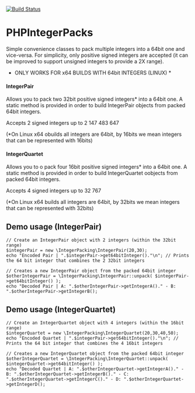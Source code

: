 [![Build Status](https://secure.travis-ci.org/rmruano/integer-packing.png?branch=master)](http://travis-ci.org/rmruano/integer-packing)

PHPIntegerPacks
===============

Simple convenience classes to pack multiple integers into a 64bit one and vice-versa. For simplicity, only positive
signed integers are accepted (it can be improved to support unsigned integers to provide a 2X range).

* ONLY WORKS FOR x64 BUILDS WITH 64bit INTEGERS (LINUX) *

#### IntegerPair
Allows you to pack two 32bit positive signed integers* into a 64bit one. A static method is provided in order to build
IntegerPair objects from packed 64bit integers.

Accepts 2 signed integers up to 2 147 483 647

(*On Linux x64  obuilds all integers are 64bit, by 16bits we mean integers that can be represented with 16bits)

#### IntegerQuartet
Allows you to o pack four 16bit positive signed integers* into a 64bit one. A static method is provided in order to build
IntegerQuartet  oobjects from packed 64bit integers.

Accepts 4 signed integers up to 32 767

(*On Linux x64 builds all integers are 64bit, by 32bits we mean integers that can be represented with 32bits)

Demo usage (IntegerPair)
------------------------
```
// Create an IntegerPair object with 2 integers (within the 32bit range)
$integerPair = new \IntegerPacking\IntegerPair(20,30);
echo "Encoded Pair | ".$integerPair->get64bitInteger()."\n"; // Prints the 64 bit integer that combines the 2 32bit integers

// Creates a new IntegerPair object from the packed 64bit integer
$otherIntegerPair = \IntegerPacking\IntegerPair::unpack( $integerPair->get64bitInteger() );
echo "Decoded Pair | A: ".$otherIntegerPair->getIntegerA()." - B: ".$otherIntegerPair->getIntegerB();
```

Demo usage (IntegerQuartet)
---------------------------
```
// Create an IntegerQuartet object with 4 integers (within the 16bit range)
$integerQuartet = new \IntegerPacking\IntegerQuartet(20,30,40,50);
echo "Encoded Quartet | ".$integerPair->get64bitInteger()."\n"; // Prints the 64 bit integer that combines the 4 16bit integers

// Creates a new IntegerQuartet object from the packed 64bit integer
$otherIntegerQuartet = \IntegerPacking\IntegerQuartet::unpack( $integerQuartet->get64bitInteger() );
echo "Decoded Quartet | A: ".$otherIntegerQuartet->getIntegerA()." - B: ".$otherIntegerQuartet->getIntegerB()." - C: ".$otherIntegerQuartet->getIntegerC()." - D: ".$otherIntegerQuartet->getIntegerD();
```